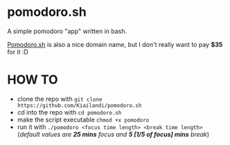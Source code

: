 # pomodoro.sh

A simple pomodoro "app" written in bash. 

[Pomodoro.sh](pomodoro.sh) is also a nice domain name, but I don't really want to pay **$35** for it :D

# HOW TO

- clone the repo with `git clone https://github.com/Kiailandi/pomodoro.sh`
- cd into the repo with `cd pomodoro.sh`
- make the script executable `chmod +x pomodoro`
- run it with `./pomodoro <focus time length> <break time length>` (*default values are **25 mins** focus and **5 [1/5 of focus] mins** break*)
